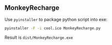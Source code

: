 ## MonkeyRecharge

Use `pyinstaller` to package python script into exe:

   ``` bash
   pyinstaller -F -i cool.ico MonkeyRecharge.py
   ```

Result is `dist/MonkeyRecharge.exe`